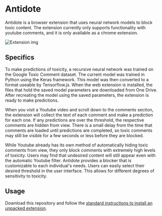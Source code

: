 # Antidote
Antidote is a browser extension that uses neural network models to block toxic content.
The extension currently only supports functionality with youtube comments, and it is only available as a chrome extension.

![Extension img](https://bl3301files.storage.live.com/y4mW3VddwiJxHrT6KkR0drLCLMpNoO_sVWuCQ36zBBo12O_Sa_zCKJqDqm5WrWSldQ5ktcIW1DW6_0vn9STn8HLLl3enXz-J_JCQsVkDbqEmW81cwbebqbUUlhGFpAXbKbLWSyf9gWNmNJWuR4aVhM0QeuVmvo93C3oCTU9n7r4dVtEK9nXAjCX1qttxoDLopuI?width=312&height=494&cropmode=none)

## Specifics
To make predictions of toxicity, a recursive neural network was trained on the Google Toxic Comment dataset. The current model was trained in Python using the Keras framework. This model was then converted to a format useable by Tensorflow.js. When the web extension is installed, the files that hold the saved model parameters are downloaded from One Drive. After recreating the model using the saved parameters, the extension is ready to make predictions.

When you visit a Youtube video and scroll down to the comments section, the extension will collect the text of each comment and make a prediction for each one. If any predictions are over the threshold, the respective comments are hidden from view. There is a small delay from the time that comments are loaded until predictions are completed, so toxic comments may still be visible for a few seconds or less before they are blocked.

While Youtube already has its own method of automatically hiding toxic comments from view, they only block comments with extremely high levels of toxicity. Users may find that undesired content will still appear even with the automatic Youtube filter. Antidote provides a blocker that is customizable to each individual's needs. Users can easily select their desired threshold in the user interface. This allows for different degrees of sensitivity to toxicity.

## Usage
Download this repository and follow the [standard instructions to install an unpacked extension](https://webkul.com/blog/how-to-install-the-unpacked-extension-in-chrome/).

